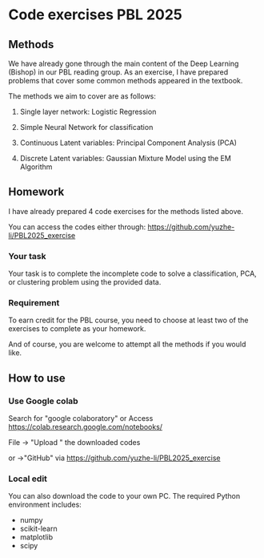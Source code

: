 # Code exercises PBL 2025

  

  

## Methods

We have already gone through the main content of the Deep Learning (Bishop)  in our PBL reading group. As an exercise, I have prepared problems that cover some common methods appeared in the textbook.

  

The methods we aim to cover are as follows:

  

1. Single layer network: Logistic Regression

2. Simple Neural Network for classification

3. Continuous Latent variables: Principal Component Analysis (PCA)

4. Discrete  Latent variables:  Gaussian Mixture Model using the EM Algorithm

  
  
  

## Homework

I have already prepared 4 code exercises for the methods listed above.

You can access the codes either through: https://github.com/yuzhe-li/PBL2025_exercise


### Your task

Your task is to complete the incomplete code to solve a classification, PCA, or clustering problem using the provided data.

  

### Requirement

To earn credit for the PBL course, you need to choose at least two of the exercises to complete as your homework.

And of course, you are welcome to attempt all the methods if you would like.

  
  

## How to use


### Use Google colab


Search for "google colaboratory" or Access https://colab.research.google.com/notebooks/

  

File → "Upload " the downloaded codes 

or →"GitHub" via https://github.com/yuzhe-li/PBL2025_exercise


### Local edit
You can also download the code to your own PC. The required Python environment includes: 

- numpy
- scikit-learn 
- matplotlib
- scipy
